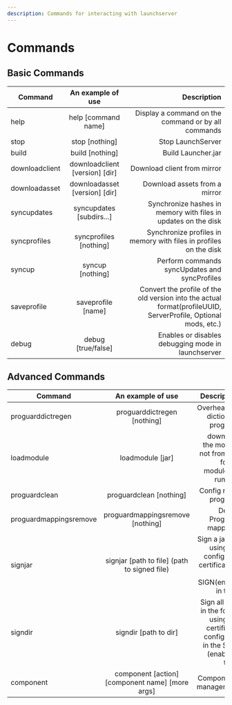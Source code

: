 ```yaml
---
description: Commands for interacting with launchserver
---
```


# Commands

## Basic Commands

| Command        |       An example of use        |                                                                                                    Description |
| -------------- | :----------------------------: | -------------------------------------------------------------------------------------------------------------: |
| help           |      help [command name]       |                                                            Display a command on the command or by all commands |
| stop           |         stop [nothing]         |                                                                                              Stop LaunchServer |
| build          |        build [nothing]         |                                                                                             Build Launcher.jar |
| downloadclient | downloadclient [version] [dir] |                                                                                    Download client from mirror |
| downloadasset  | downloadasset [version] [dir]  |                                                                                  Download assets from a mirror |
| syncupdates    |    syncupdates [subdirs...]    |                                                 Synchronize hashes in memory with files in updates on the disk |
| syncprofiles   |     syncprofiles [nothing]     |                                              Synchronize profiles in memory with files in profiles on the disk |
| syncup         |        syncup [nothing]        |                                                                  Perform commands syncUpdates and syncProfiles |
| saveprofile    |       saveprofile [name]       | Convert the profile of the old version into the actual format(profileUUID, ServerProfile, Optional mods, etc.) |
| debug          |       debug [true/false]       |                                                            Enables or disables debugging mode in  launchserver |

## Advanced Commands

| Command                |                An example of use                |                                                                                Description |
| ---------------------- | :---------------------------------------------: | -----------------------------------------------------------------------------------------: |
| proguarddictregen      |           proguarddictregen [nothing]           |                                                           Overheat the dictionary proguard |
| loadmodule             |                loadmodule [jar]                 |                                 download the module not from the folder modules in runtime |
| proguardclean          |             proguardclean [nothing]             |                                                                      Config reset proguard |
| proguardmappingsremove |        proguardmappingsremove [nothing]         |                                                                   Delete Proguard mappings |
| signjar                |  signjar [path to file] (path to signed file)   |               Sign a jar file using the configured certificate in the SIGN(enable in true) |
| signdir                |              signdir [path to dir]              | Sign all files in the folder using the certificate configured in the SIGN (enable in true) |
| component              | component [action] [component name] [more args] |                                                                      Components management |
